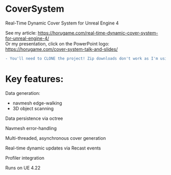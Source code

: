 # CoverSystem
Real-Time Dynamic Cover System for Unreal Engine 4

See my article: https://horugame.com/real-time-dynamic-cover-system-for-unreal-engine-4/
<br/>Or my presentation, click on the PowerPoint logo: https://horugame.com/cover-system-talk-and-slides/

```diff
- You'll need to CLONE the project! Zip downloads don't work as I'm using git-lfs for storing binary files.
```

Key features:
=================================

Data generation:
- navmesh edge-walking
- 3D object scanning
    
Data persistence via octree

Navmesh error-handling
 
Multi-threaded, asynchronous cover generation

Real-time dynamic updates via Recast events

Profiler integration

Runs on UE 4.22
